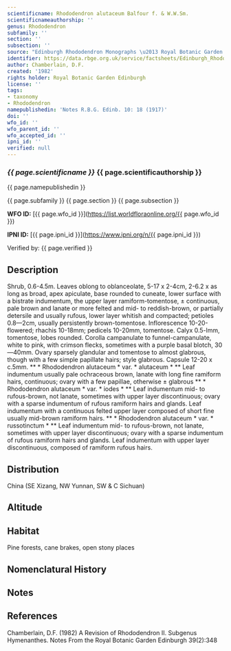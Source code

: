 ```yaml
---
scientificname: Rhododendron alutaceum Balfour f. & W.W.Sm.
scientificnameauthorship: ''
genus: Rhododendron
subfamily: ''
section: ''
subsection: ''
source: "Edinburgh Rhododendron Monographs \u2013 Royal Botanic Garden Edinburgh"
identifier: https://data.rbge.org.uk/service/factsheets/Edinburgh_Rhododendron_Monographs.xhtml
author: Chamberlain, D.F.
created: '1982'
rights holder: Royal Botanic Garden Edinburgh
license: ''
tags:
- taxonomy
- Rhododendron
namepublishedin: 'Notes R.B.G. Edinb. 10: 18 (1917)'
doi: ''
wfo_id: ''
wfo_parent_id: ''
wfo_accepted_id: ''
ipni_id: ''
verified: null
---
```

### _{{ page.scientificname }}_ {{ page.scientificauthorship }}
 {{ page.namepublishedin }}

{{ page.subfamily }} {{ page.section }} {{ page.subsection }}

**WFO ID:** [{{ page.wfo_id }}](https://list.worldfloraonline.org/{{ page.wfo_id }})

**IPNI ID:** [{{ page.ipni_id }}](https://www.ipni.org/n/{{ page.ipni_id }})

Verified by: {{ page.verified }}



## Description
Shrub, 0.6-4.5m. Leaves oblong to oblanceolate, 5-17 x 2-4cm, 2-6.2 x as long as broad, apex apiculate, base rounded to cuneate, lower surface with a bistrate indumentum, the upper layer ramiform-tomentose, ± continuous, pale brown and lanate or more felted and mid- to reddish-brown, or partially detersile and usually rufous, lower layer whitish and compacted; petioles 0.8—2cm, usually persistently brown-tomentose. Inflorescence 10-20-flowered; rhachis 10-18mm; pedicels 10-20mm, tomentose. Calyx 0.5-lmm, tomentose, lobes rounded. Corolla campanulate to funnel-campanulate, white to pink, with crimson flecks, sometimes with a purple basal blotch, 30—40mm. Ovary sparsely glandular and tomentose to almost glabrous, though with a few simple papillate hairs; style glabrous. Capsule 12-20 x c.5mm. ** * Rhododendron alutaceum * var. * alutaceum * ** Leaf indumentum usually pale ochraceous brown, lanate with long fine ramiform hairs, continuous; ovary with a few papillae, otherwise ± glabrous ** * Rhododendron alutaceum * var. * iodes * ** Leaf indumentum mid- to rufous-brown, not lanate, sometimes with upper layer discontinuous; ovary with a sparse indumentum of rufous ramiform hairs and glands. Leaf indumentum with a continuous felted upper layer composed of short fine usually mid-brown ramiform hairs. ** * Rhododendron alutaceum * var. * russotinctum * ** Leaf indumentum mid- to rufous-brown, not lanate, sometimes with upper layer discontinuous; ovary with a sparse indumentum of rufous ramiform hairs and glands. Leaf indumentum with upper layer discontinuous, composed of ramiform rufous hairs.

## Distribution
China (SE Xizang, NW Yunnan, SW & C Sichuan)

## Altitude


## Habitat
Pine forests, cane brakes, open stony places

## Nomenclatural History

                       
## Notes


## References

Chamberlain, D.F. (1982) A Revision of Rhododendron II. Subgenus Hymenanthes. Notes From the Royal Botanic Garden Edinburgh 39(2):348
